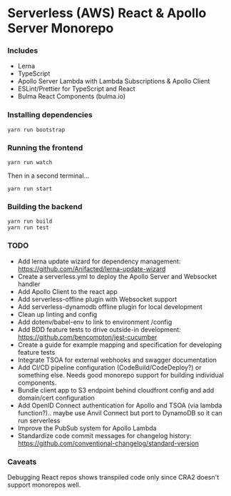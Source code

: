 # Serverless (AWS) React & Apollo Server Monorepo

### Includes
- Lerna
- TypeScript
- Apollo Server Lambda with Lambda Subscriptions & Apollo Client
- ESLint/Prettier for TypeScript and React
- Bulma React Components (bulma.io)

### Installing dependencies
```
yarn run bootstrap
```

### Running the frontend
```
yarn run watch
```
Then in a second terminal...
```
yarn run start
```

### Building the backend
```
yarn run build
yarn run test
```

### TODO
- Add lerna update wizard for dependency management: https://github.com/Anifacted/lerna-update-wizard
- Create a serverless.yml to deploy the Apollo Server and Websocket handler
- Add Apollo Client to the react app
- Add serverless-offline plugin with Websocket support
- Add serverless-dynamodb offline plugin for local development
- Clean up linting and config
- Add dotenv/babel-env to link to environment /config
- Add BDD feature tests to drive outside-in development: https://github.com/bencompton/jest-cucumber
- Create a guide for example mapping and specification for developing feature tests
- Integrate TSOA for external webhooks and swagger documentation
- Add CI/CD pipeline configuration (CodeBuild/CodeDeploy?) or something else. Needs good monorepo support for building individual components.
- Bundle client app to S3 endpoint behind cloudfront config and add domain/cert configuration
- Add OpenID Connect authentication for Apollo and TSOA (via lambda function?).. maybe use Anvil Connect but port to DynamoDB so it can run serverless
- Improve the PubSub system for Apollo Lambda
- Standardize code commit messages for changelog history: https://github.com/conventional-changelog/standard-version

### Caveats
Debugging React repos shows transpiled code only since CRA2 doesn't support monorepos well.
